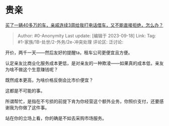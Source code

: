 # 贵亲
[买了一辆40多万的车，亲戚连续3周给我打电话借车，又不能直接拒绝，怎么办？](https://www.zhihu.com/question/601067687/answer/3216720282)

> Author: #0-Anonymity
> Last update: [编辑于 2023-09-18]
> Link:
> Tag: #1-家族/1B-处世/2-外务/2e-冲突处理 
> 评论区:
> 泛讨论:

开价，两千一天——然后友好的提醒ta，租车公司更便宜且方便。

认定亲友比商业化服务成本更低，是对亲友的一种欺凌——如果真的成本低，亲友为啥不做这个生意赚钱呢？

既然成本更高，为啥价格反倒会比市价便宜？

这都是不可能的事。

所谓帮忙，是指在不亏损的前提下肯为你经营这个额外业务，你照价支付，还要感谢我为你做了这件事。

站在你的立场上看，你的确是不如去采购市场服务。